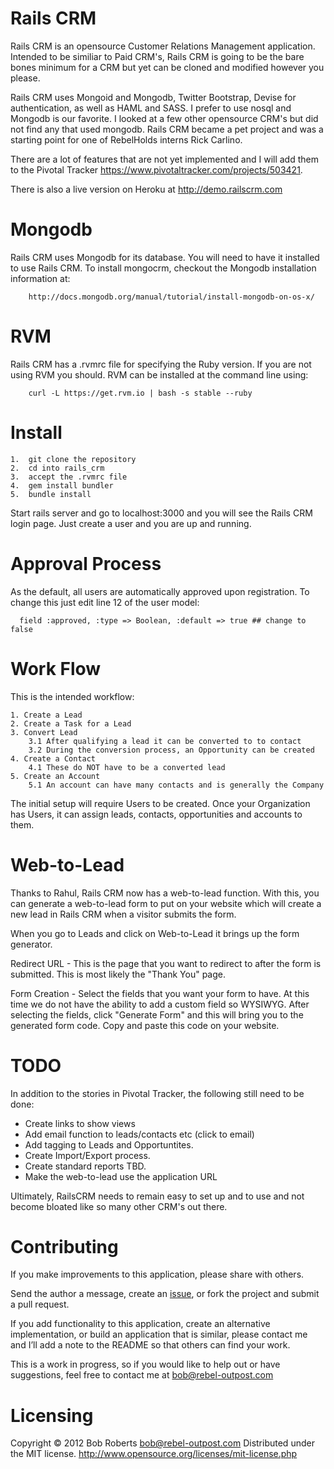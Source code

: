 **Rails CRM**
=============

Rails CRM is an opensource Customer Relations Management application.  Intended to be similiar to Paid CRM's, Rails CRM is going to be the bare bones minimum for a CRM but yet can be cloned and modified however you please.

Rails CRM uses Mongoid and Mongodb, Twitter Bootstrap, Devise for authentication, as well as HAML and SASS.  I prefer to use nosql and Mongodb is our favorite.  I looked at a few other opensource CRM's but did not find any that used mongodb.  Rails CRM became a pet project and was a starting point for one of RebelHolds interns Rick Carlino.

There are a lot of features that are not yet implemented and I will add them to the Pivotal Tracker https://www.pivotaltracker.com/projects/503421.

There is also a live version on Heroku at http://demo.railscrm.com


Mongodb
========

Rails CRM uses Mongodb for its database.  You will need to have it installed to use Rails CRM.  To install mongocrm, checkout the Mongodb installation information at: 
	
		http://docs.mongodb.org/manual/tutorial/install-mongodb-on-os-x/

RVM
===

Rails CRM has a .rvmrc file for specifying the Ruby version.  If you are not using RVM you should.  RVM can be installed at the command line using:

		curl -L https://get.rvm.io | bash -s stable --ruby


Install
=======

	1.  git clone the repository
	2.  cd into rails_crm
	3.  accept the .rvmrc file
	4.  gem install bundler
	5.  bundle install

Start rails server and go to localhost:3000 and you will see the Rails CRM login page.  Just create a user and you are up and running.


Approval Process
================

As the default, all users are automatically approved upon registration.  To change this just edit line 12 of the user model:

	  field :approved, :type => Boolean, :default => true ## change to false


Work Flow
=========

This is the intended workflow:

	1. Create a Lead
	2. Create a Task for a Lead
	3. Convert Lead
		3.1 After qualifying a lead it can be converted to to contact
		3.2 During the conversion process, an Opportunity can be created
	4. Create a Contact 
		4.1 These do NOT have to be a converted lead
	5. Create an Account
		5.1 An account can have many contacts and is generally the Company


The initial setup will require Users to be created.  Once your Organization has Users, it can assign leads, contacts, opportunities and accounts to them.


Web-to-Lead
===========
Thanks to Rahul, Rails CRM now has a web-to-lead function.  With this, you can generate a web-to-lead form to put on your website which will create a new lead in Rails CRM when a visitor submits the form.

When you go to Leads and click on Web-to-Lead it brings up the form generator.  

Redirect URL - This is the page that you want to redirect to after the form is submitted.  This is most likely the "Thank You" page.

Form Creation - Select the fields that you want your form to have.  At this time we do not have the ability to add a custom field so WYSIWYG.  After selecting the fields, click "Generate Form" and this will bring you to the generated form code.  Copy and paste this code on your website.


TODO
====

In addition to the stories in Pivotal Tracker, the following still need to be done:

- Create links to show views
- Add email function to leads/contacts etc (click to email)
-	Add tagging to Leads and Opportuntites.
- Create Import/Export process.
- Create standard reports TBD.
- Make the web-to-lead use the application URL

Ultimately, RailsCRM needs to remain easy to set up and to use and not become bloated like so many other CRM's out there.


Contributing
============

If you make improvements to this application, please share with others.

Send the author a message, create an [issue](https://github.com/brobertsaz/railscrm/issues), or fork the project and submit a pull request.

If you add functionality to this application, create an alternative implementation, or build an application that is similar, please contact me and I’ll add a note to the README so that others can find your work.

This is a work in progress, so if you would like to help out or have suggestions, feel free to contact me at bob@rebel-outpost.com

Licensing
=========

Copyright &copy; 2012 Bob Roberts <bob@rebel-outpost.com>
Distributed under the MIT license.
http://www.opensource.org/licenses/mit-license.php


